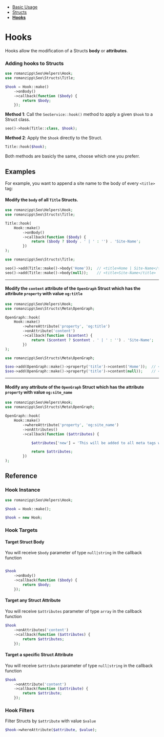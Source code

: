 - [Basic Usage](INDEX.md)
- [Structs](STRUCTS.md)
- **[Hooks](HOOKS.md)**

# Hooks

Hooks allow the modification of a Structs **body** or **attributes**.

### Adding hooks to Structs

```php
use romanzipp\Seo\Helpers\Hook;
use romanzipp\Seo\Structs\Title;

$hook = Hook::make()
    ->onBody()
    ->callback(function ($body) {
        return $body;
    });
```

**Method 1**: Call the `SeoService::hook()` method to apply a given `$hook` to a Struct class.

```php
seo()->hook(Title::class, $hook);
```

**Method 2**: Apply the `$hook` directly to the Struct.

```php
Title::hook($hook);
```

Both methods are basicly the same, choose which one you preferr.

## Examples

For example, you want to append a site name to the body of every `<title>` tag:

#### Modify the `body` of all `Title` Structs.

```php
use romanzipp\Seo\Helpers\Hook;
use romanzipp\Seo\Structs\Title;

Title::hook(
    Hook::make()
        ->onBody()
        ->callback(function ($body) {
            return ($body ? $body . ' | ' : '') . 'Site-Name';
        })
);
```

```php
use romanzipp\Seo\Structs\Title;

seo()->add(Title::make()->body('Home'));  // <title>Home | Site-Name</title>
seo()->add(Title::make()->body(null));    // <title>Site-Name</title>
```

----

#### Modify the `content` attribute of the `OpenGraph` Struct which has the attribute `property` with value `og:title`

```php
use romanzipp\Seo\Helpers\Hook;
use romanzipp\Seo\Structs\Meta\OpenGraph;

OpenGraph::hook(
    Hook::make()
        ->whereAttribute('property', 'og:title')
        ->onAttribute('content')
        ->callback(function ($content) {
            return ($content ? $content . ' | ' : '') . 'Site-Name';
        })
);
```

```php
use romanzipp\Seo\Structs\Meta\OpenGraph;

$seo->add(OpenGraph::make()->property('title')->content('Home'));  // <meta ... content="Home | Site-Name" />
$seo->add(OpenGraph::make()->property('title')->content(null));    // <meta ... content="Site-Name" />
```

----

#### Modify any attribute of the `OpenGraph` Struct which has the attribute `property` with value `og:site_name`

```php
use romanzipp\Seo\Helpers\Hook;
use romanzipp\Seo\Structs\Meta\OpenGraph;

OpenGraph::hook(
    Hook::make()
        ->whereAttribute('property', 'og:site_name')
        ->onAttributes()
        ->callback(function ($attributes) {

            $attributes['new'] = 'This will be added to all meta tags with property="og:site_name"';

            return $attributes;
        })
);
```

## Reference

### Hook Instance

```php
use romanzipp\Seo\Helpers\Hook;

$hook = Hook::make();

$hook = new Hook;
```

### Hook Targets

#### Target Struct Body

You will receive `$body` parameter of type `null|string` in the callback function

```php

$hook
    ->onBody()
    ->callback(function ($body) {
        return $body;
    });
```

#### Target any Struct Attribute

You will receive `$attributes` parameter of type `array` in the callback function

```php
$hook
    ->onAttributes('content')
    ->callback(function ($attributes) {
        return $attributes;
    });
```

#### Target a specific Struct Attribute

You will receive `$attribute` parameter of type `null|string` in the callback function

```php
$hook
    ->onAttribute('content')
    ->callback(function ($attribute) {
        return $attribute;
    });
```

### Hook Filters

Filter Structs by `$attribute` with value `$value`

```php
$hook->whereAttribute($attribute, $value);
```
